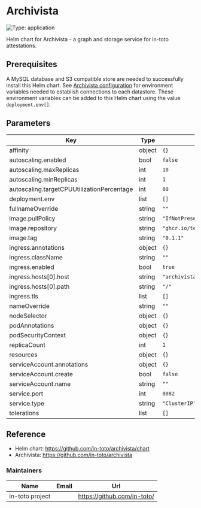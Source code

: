 # Archivista

![Type: application](https://img.shields.io/badge/Type-application-informational?style=flat-square)

Helm chart for Archivista - a graph and storage service for in-toto attestations.

## Prerequisites

A MySQL database and S3 compatible store are needed to successfully install this Helm chart.
See [Archivista configuration](https://github.com/in-toto/archivista#configuration) for environment variables needed
to establish connections to each datastore. These environment variables can be added to this Helm chart using the value `deployment.env[]`.

## Parameters

| Key                                        | Type   | Default       |
|---                                         |---     |---            |
| affinity                                   | object | `{}`          |
| autoscaling.enabled                        | bool   | `false`       |
| autoscaling.maxReplicas                    | int    | `10`          |
| autoscaling.minReplicas                    | int    | `1`           |
| autoscaling.targetCPUUtilizationPercentage | int    | `80`          |
| deployment.env                             | list   | `[]`          |
| fullnameOverride                           | string | `""`          |
| image.pullPolicy                           | string | `"IfNotPresent"` |
| image.repository                           | string | `"ghcr.io/testifysec/archivista"` |
| image.tag                                  | string | `"0.1.1"`     |
| ingress.annotations                        | object | `{}`          |
| ingress.className                          | string | `""`          |
| ingress.enabled                            | bool   | `true`        |
| ingress.hosts[0].host                      | string | `"archivista.localhost"` |
| ingress.hosts[0].path                      | string | `"/"`         |
| ingress.tls                                | list   | `[]`          |
| nameOverride                               | string | `""`          |
| nodeSelector                               | object | `{}`          |
| podAnnotations                             | object | `{}`          |
| podSecurityContext                         | object | `{}`          |
| replicaCount                               | int    | `1`           |
| resources                                  | object | `{}`          |
| serviceAccount.annotations                 | object | `{}`          |
| serviceAccount.create                      | bool   | `false`       |
| serviceAccount.name                        | string | `""`          |
| service.port                               | int    | `8082`        |
| service.type                               | string | `"ClusterIP"` |
| tolerations                                | list   | `[]`          |


## Reference

* Helm chart: <https://github.com/in-toto/archivista/chart>
* Archivista: <https://github.com/in-toto/archivista>

### Maintainers

| Name            | Email | Url                           |
| ---             | ---   | ---                           |
| in-toto project |       | <https://github.com/in-toto/> |